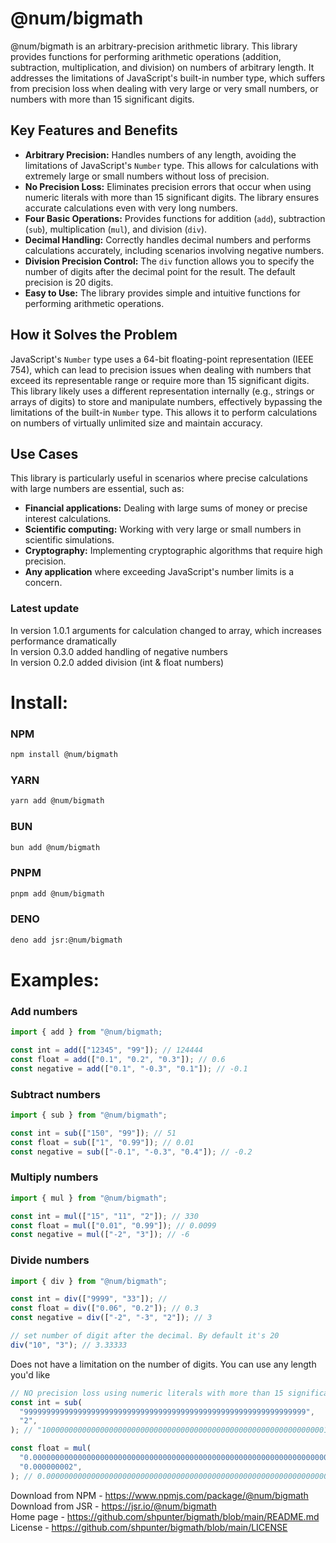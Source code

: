 # @num/bigmath

@num/bigmath is an arbitrary-precision arithmetic library. This library provides functions for performing arithmetic operations (addition, subtraction, multiplication, and division) on numbers of arbitrary length. It addresses the limitations of JavaScript's built-in number type, which suffers from precision loss when dealing with very large or very small numbers, or numbers with more than 15 significant digits.


## Key Features and Benefits

* **Arbitrary Precision:** Handles numbers of any length, avoiding the limitations of JavaScript's `Number` type. This allows for calculations with extremely large or small numbers without loss of precision.
* **No Precision Loss:** Eliminates precision errors that occur when using numeric literals with more than 15 significant digits. The library ensures accurate calculations even with very long numbers.
* **Four Basic Operations:** Provides functions for addition (`add`), subtraction (`sub`), multiplication (`mul`), and division (`div`).
* **Decimal Handling:** Correctly handles decimal numbers and performs calculations accurately, including scenarios involving negative numbers.
* **Division Precision Control:** The `div` function allows you to specify the number of digits after the decimal point for the result. The default precision is 20 digits.
* **Easy to Use:** The library provides simple and intuitive functions for performing arithmetic operations.


## How it Solves the Problem

JavaScript's `Number` type uses a 64-bit floating-point representation (IEEE 754), which can lead to precision issues when dealing with numbers that exceed its representable range or require more than 15 significant digits. This library likely uses a different representation internally (e.g., strings or arrays of digits) to store and manipulate numbers, effectively bypassing the limitations of the built-in `Number` type. This allows it to perform calculations on numbers of virtually unlimited size and maintain accuracy.

## Use Cases

This library is particularly useful in scenarios where precise calculations with large numbers are essential, such as:

* **Financial applications:** Dealing with large sums of money or precise interest calculations.
* **Scientific computing:** Working with very large or small numbers in scientific simulations.
* **Cryptography:** Implementing cryptographic algorithms that require high precision.
* **Any application** where exceeding JavaScript's number limits is a concern.


### Latest update

In version 1.0.1 arguments for calculation changed to array, which increases performance dramatically \
In version 0.3.0 added handling of negative numbers \
In version 0.2.0 added division (int & float numbers)

# Install:

### NPM

```bash
npm install @num/bigmath
```

### YARN

```bash
yarn add @num/bigmath
```

### BUN

```bash
bun add @num/bigmath
```

### PNPM

```bash
pnpm add @num/bigmath
```

### DENO

```bash
deno add jsr:@num/bigmath
```

# Examples:

### Add numbers

```javascript
import { add } from "@num/bigmath;

const int = add(["12345", "99"]); // 124444
const float = add(["0.1", "0.2", "0.3"]); // 0.6
const negative = add(["0.1", "-0.3", "0.1"]); // -0.1
```

### Subtract numbers
```javascript
import { sub } from "@num/bigmath";

const int = sub(["150", "99"]); // 51
const float = sub(["1", "0.99"]); // 0.01
const negative = sub(["-0.1", "-0.3", "0.4"]); // -0.2
```

### Multiply numbers
```javascript
import { mul } from "@num/bigmath";

const int = mul(["15", "11", "2"]); // 330
const float = mul(["0.01", "0.99"]); // 0.0099
const negative = mul(["-2", "3"]); // -6
```

### Divide numbers
```javascript
import { div } from "@num/bigmath";

const int = div(["9999", "33"]); // 
const float = div(["0.06", "0.2"]); // 0.3
const negative = div(["-2", "-3", "2"]); // 3

// set number of digit after the decimal. By default it's 20
div("10", "3"); // 3.33333
```

Does not have a limitation on the number of digits. You can use any length you'd
like

```javascript
// NO precision loss using numeric literals with more than 15 significant digits.
const int = sub(
  "999999999999999999999999999999999999999999999999999999999999999",
  "2",
); // "1000000000000000000000000000000000000000000000000000000000000001"

const float = mul(
  "0.00000000000000000000000000000000000000000000000000000000000000000009",
  "0.000000002",
); // 0.00000000000000000000000000000000000000000000000000000000000000000000000000018
```

Download from NPM - https://www.npmjs.com/package/@num/bigmath \
Download from JSR - https://jsr.io/@num/bigmath \
Home page - https://github.com/shpunter/bigmath/blob/main/README.md \
License - https://github.com/shpunter/bigmath/blob/main/LICENSE
